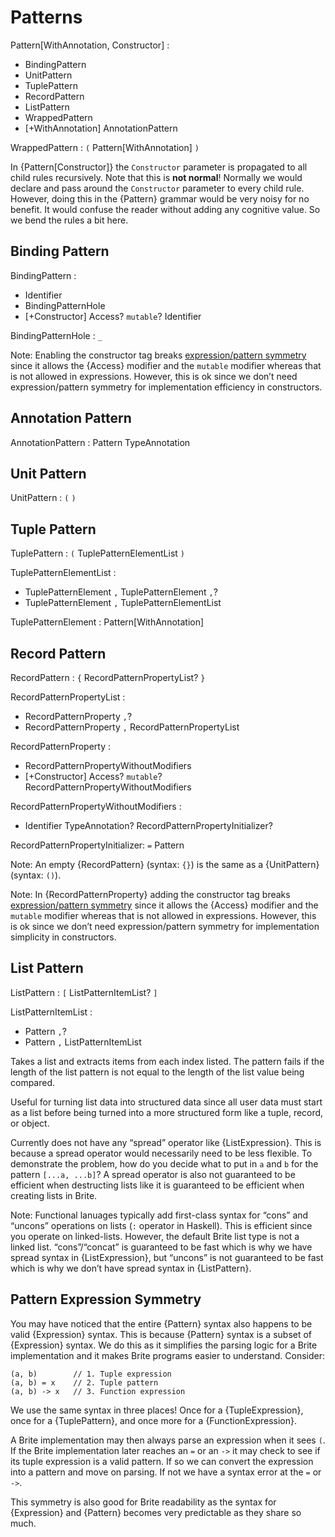 # Patterns

Pattern[WithAnnotation, Constructor] :
  - BindingPattern
  - UnitPattern
  - TuplePattern
  - RecordPattern
  - ListPattern
  - WrappedPattern
  - [+WithAnnotation] AnnotationPattern

WrappedPattern : `(` Pattern[WithAnnotation] `)`

In {Pattern[Constructor]} the `Constructor` parameter is propagated to all child rules recursively. Note that this is **not normal**! Normally we would declare and pass around the `Constructor` parameter to every child rule. However, doing this in the {Pattern} grammar would be very noisy for no benefit. It would confuse the reader without adding any cognitive value. So we bend the rules a bit here.

## Binding Pattern

BindingPattern :
  - Identifier
  - BindingPatternHole
  - [+Constructor] Access? `mutable`? Identifier

BindingPatternHole : `_`

Note: Enabling the constructor tag breaks [expression/pattern symmetry](#sec-Pattern-Expression-Symmetry) since it allows the {Access} modifier and the `mutable` modifier whereas that is not allowed in expressions. However, this is ok since we don’t need expression/pattern symmetry for implementation efficiency in constructors.

## Annotation Pattern

AnnotationPattern : Pattern TypeAnnotation

## Unit Pattern

UnitPattern : `(` `)`

## Tuple Pattern

TuplePattern : `(` TuplePatternElementList `)`

TuplePatternElementList :
  - TuplePatternElement `,` TuplePatternElement `,`?
  - TuplePatternElement `,` TuplePatternElementList

TuplePatternElement : Pattern[WithAnnotation]

## Record Pattern

RecordPattern : `{` RecordPatternPropertyList? `}`

RecordPatternPropertyList :
  - RecordPatternProperty `,`?
  - RecordPatternProperty `,` RecordPatternPropertyList

RecordPatternProperty :
  - RecordPatternPropertyWithoutModifiers
  - [+Constructor] Access? `mutable`? RecordPatternPropertyWithoutModifiers

RecordPatternPropertyWithoutModifiers :
  - Identifier TypeAnnotation? RecordPatternPropertyInitializer?

RecordPatternPropertyInitializer: `=` Pattern

Note: An empty {RecordPattern} (syntax: `{}`) is the same as a {UnitPattern} (syntax: `()`).

Note: In {RecordPatternProperty} adding the constructor tag breaks [expression/pattern symmetry](#sec-Pattern-Expression-Symmetry) since it allows the {Access} modifier and the `mutable` modifier whereas that is not allowed in expressions. However, this is ok since we don’t need expression/pattern symmetry for implementation simplicity in constructors.

## List Pattern

ListPattern : `[` ListPatternItemList? `]`

ListPatternItemList :
  - Pattern `,`?
  - Pattern `,` ListPatternItemList

Takes a list and extracts items from each index listed. The pattern fails if the length of the list pattern is not equal to the length of the list value being compared.

Useful for turning list data into structured data since all user data must start as a list before being turned into a more structured form like a tuple, record, or object.

Currently does not have any “spread” operator like {ListExpression}. This is because a spread operator would necessarily need to be less flexible. To demonstrate the problem, how do you decide what to put in `a` and `b` for the pattern `[...a, ...b]`? A spread operator is also not guaranteed to be efficient when destructing lists like it is guaranteed to be efficient when creating lists in Brite.

Note: Functional lanuages typically add first-class syntax for “cons” and “uncons” operations on lists (`:` operator in Haskell). This is efficient since you operate on linked-lists. However, the default Brite list type is not a linked list. “cons”/“concat” is guaranteed to be fast which is why we have spread syntax in {ListExpression}, but “uncons” is not guaranteed to be fast which is why we don’t have spread syntax in {ListPattern}.

## Pattern Expression Symmetry

You may have noticed that the entire {Pattern} syntax also happens to be valid {Expression} syntax. This is because {Pattern} syntax is a subset of {Expression} syntax. We do this as it simplifies the parsing logic for a Brite implementation and it makes Brite programs easier to understand. Consider:

```ite example
(a, b)        // 1. Tuple expression
(a, b) = x    // 2. Tuple pattern
(a, b) -> x   // 3. Function expression
```

We use the same syntax in three places! Once for a {TupleExpression}, once for a {TuplePattern}, and once more for a {FunctionExpression}.

A Brite implementation may then always parse an expression when it sees `(`. If the Brite implementation later reaches an `=` or an `->` it may check to see if its tuple expression is a valid pattern. If so we can convert the expression into a pattern and move on parsing. If not we have a syntax error at the `=` or `->`.

This symmetry is also good for Brite readability as the syntax for {Expression} and {Pattern} becomes very predictable as they share so much.
